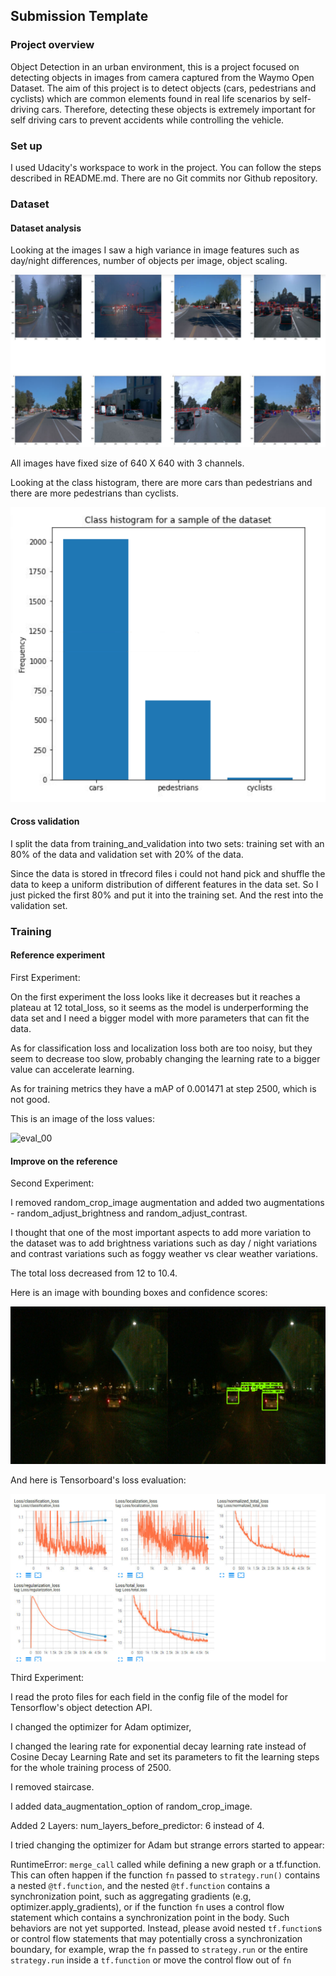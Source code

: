 ## Submission Template

### Project overview

Object Detection in an urban environment, this is a project focused on detecting objects in images from camera captured from the Waymo Open Dataset. The aim of this project is to detect objects (cars, pedestrians and cyclists) which are common elements found in real life scenarios by self-driving cars. Therefore, detecting these objects is extremely important for self driving cars to prevent accidents while controlling the vehicle.

### Set up

I used Udacity's workspace to work in the project. You can follow the steps described in README.md. There are no Git commits nor Github repository.

### Dataset
#### Dataset analysis

Looking at the images I saw a high variance in image features such as day/night differences, number of objects per image, object scaling.

![EDA images samples](eval_images/EDA_images.PNG)

All images have fixed size of 640 X 640 with 3 channels.

Looking at the class histogram, there are more cars than pedestrians and there are more pedestrians than cyclists.

![Class Histogram](eval_images/class_histogram.PNG)


#### Cross validation

I split the data from training_and_validation into two sets: training set with an 80% of the data and validation set
with 20% of the data.

Since the data is stored in tfrecord files i could not hand pick and shuffle the data to keep a uniform distribution of different features in the data set. So I just picked the first 80% and put it into the training set. And the rest into the validation set.



### Training
#### Reference experiment

First Experiment:

On the first experiment the loss looks like it decreases but it reaches a plateau at 12 total_loss, so it seems as the model is underperforming the data set and I need a bigger model with more parameters that can fit the data.

As for classification loss and localization loss both are too noisy, but they seem to decrease too slow, probably changing the learning rate to a bigger value can accelerate learning.

As for training metrics they have a mAP of 0.001471 at step 2500, which is not good.

This is an image of the loss values:

![eval_00](eval_images/Loss_00.PNG)

#### Improve on the reference
Second Experiment:

I removed random_crop_image augmentation and added two augmentations - random_adjust_brightness and random_adjust_contrast.

I thought that one of the most important aspects to add more variation to the dataset was to add brightness variations such as day / night variations and contrast variations such as foggy weather vs clear weather variations.

The total loss decreased from 12 to 10.4.
 
Here is an image with bounding boxes and confidence scores: 

![eval_01_test_image](eval_images/eval_01_test_image.png)

And here is Tensorboard's loss evaluation:

![eval_01](eval_images/Loss_01.PNG)


Third Experiment:

I read the proto files for each field in the config file of the model for Tensorflow's object detection API.

I changed the optimizer for Adam optimizer,

I changed the learing rate for exponential decay learning rate instead of Cosine Decay Learning Rate and set its parameters to fit the learning steps for the whole training process of 2500.

I removed staircase.

I added data_augmentation_option of random_crop_image.

Added 2 Layers: num_layers_before_predictor: 6 instead of 4.

I tried changing the optimizer for Adam but strange errors started to appear:

RuntimeError: `merge_call` called while defining a new graph or a tf.function. 
This can often happen if the function `fn` passed to `strategy.run()` contains a nested `@tf.function`, 
and the nested `@tf.function` contains a synchronization point, such as aggregating gradients (e.g, optimizer.apply_gradients), 
or if the function `fn` uses a control flow statement which contains a synchronization point in the body. Such behaviors are not yet supported. Instead, please avoid nested `tf.function`s or control flow statements that may potentially cross a synchronization boundary, for example, wrap the `fn` passed to `strategy.run` or the entire `strategy.run` inside a `tf.function` or move the control flow out of `fn`


